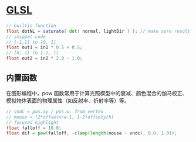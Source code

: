 # [GLSL]()
```glsl
// builtin-function
float dotNL = saturate( dot( normal, lightDir ) ); // make sure result in [0,1]
// snippet code 
// [-1,1] to [0, 1]
float out1 = in1 * 0.5 + 0.5;
// [0, 1] to [-1, 1]
float out2 = in2 * 2.0 - 1.0;
```
## 内置函数
在图形编程中，pow 函数常用于计算光照模型中的衰减、颜色混合的伽马校正、模拟物体表面的物理属性（如反射率、折射率等）等。
```glsl
// vndc = pos.xy / pos.w; from vertex
// mouse = [2*offsetx/w-1, 1-2*offsety/h]
// focused highlight
float falloff = 10.0;
float dif = pow(falloff, -clamp(length(mouse - vndc), 0.0, 1.0));
```

